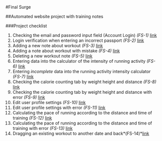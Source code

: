 #Final Surge

##Automated website project with training notes

###Project checklist

1. Checking the email and password input field (Account Login) *(FS-1)*  [link](https://app.qase.io/project/FS?view=1&suite=0&case=1&previewMode=modal)
2. Login verification when entering an incorrect passport *(FS-2)* [link](https://app.qase.io/project/FS?view=1&suite=0&case=2&previewMode=modal)
3. Adding a new note about workout *(FS-3)* [link](https://app.qase.io/project/FS?view=1&suite=0&previewMode=modal&case=3)
4. Adding a note about workout with mistake *(FS-4)* [link](https://app.qase.io/project/FS?view=1&suite=0&previewMode=modal&case=4)
5. Deleting a new workout note *(FS-5)* [link](https://app.qase.io/project/FS?view=1&suite=0&previewMode=modal&case=5)
6. Entering data into the calculator of the intensity of running activity *(FS-6)* [link](https://app.qase.io/project/FS?view=1&suite=0&previewMode=modal&case=6)
7. Entering *incomplete* data into the running activity intensity calculator *(FS-7)* [link](https://app.qase.io/project/FS?view=1&suite=0&previewMode=modal&case=7)
8. Checking the calorie counting tab by weight height and distance *(FS-8)* [link](https://app.qase.io/project/FS?view=1&suite=0&case=8&previewMode=modal)
9. Checking the calorie counting tab by weight height and distance with error *(FS-9)* [link](https://app.qase.io/project/FS?view=1&suite=0&previewMode=modal&case=9)
10. Edit user profile settings *(FS-10)* [link](https://app.qase.io/project/FS?view=1&suite=0&case=10)
11. Edit user profile settings with error *(FS-11)* [link](https://app.qase.io/project/FS?view=1&suite=0&previewMode=side&case=11)
12. Calculating the pace of running according to the distance and time of training *(FS-12)* [link](https://app.qase.io/project/FS?view=1&suite=0&previewMode=side&case=12)
13. Calculating the pace of running according to the distance and time of training with error *(FS-13)* [link](https://app.qase.io/project/FS?view=1&suite=0&previewMode=side&case=13)
14. Dragging an existing workout to another date and back*(FS-14)*[link](https://app.qase.io/project/FS?view=1&suite=0&previewMode=modal&case=14)

